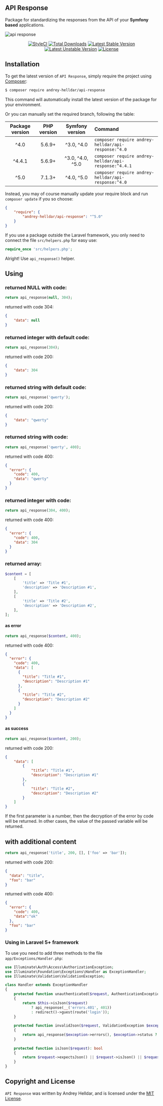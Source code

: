 ## API Response

Package for standardizing the responses from the API of your **Symfony based** applications.

![api response](https://user-images.githubusercontent.com/10347617/41526643-83080b9c-72ed-11e8-9fc7-9780546e0255.png)

<p align="center">
    <a href="https://styleci.io/repos/82566268"><img src="https://styleci.io/repos/82566268/shield" alt="StyleCI" /></a>
    <a href="https://packagist.org/packages/andrey-helldar/api-response"><img src="https://img.shields.io/packagist/dt/andrey-helldar/api-response.svg?style=flat-square" alt="Total Downloads" /></a>
    <a href="https://packagist.org/packages/andrey-helldar/api-response"><img src="https://poser.pugx.org/andrey-helldar/api-response/v/stable?format=flat-square" alt="Latest Stable Version" /></a>
    <a href="https://packagist.org/packages/andrey-helldar/api-response"><img src="https://poser.pugx.org/andrey-helldar/api-response/v/unstable?format=flat-square" alt="Latest Unstable Version" /></a>
    <a href="LICENSE"><img src="https://poser.pugx.org/andrey-helldar/api-response/license?format=flat-square" alt="License" /></a>
</p>


## Installation

To get the latest version of `API Response`, simply require the project using [Composer](https://getcomposer.org/):

```bash
$ composer require andrey-helldar/api-response
```

This command will automatically install the latest version of the package for your environment.

Or you can manually set the required branch, following the table:

| Package version | PHP version | Symfony version | Command |
|:---:|:---:|:---:|:---|
|  ^4.0 | 5.6.9+ | ^3.0, ^4.0 | `composer require andrey-helldar/api-response:^4.0` |
|  ^4.4.1 | 5.6.9+ | ^3.0, ^4.0, ^5.0 | `composer require andrey-helldar/api-response:^4.4.1` |
|  ^5.0 | 7.1.3+ | ^4.0, ^5.0 | `composer require andrey-helldar/api-response:^4.0` |

Instead, you may of course manually update your require block and run `composer update` if you so choose:

```json
{
    "require": {
        "andrey-helldar/api-response": "^5.0"
    }
}
```


If you use a package outside the Laravel framework, you only need to connect the file `src/helpers.php` for easy use:

```php
require_once 'src/helpers.php';
```

Alright! Use `api_response()` helper.


## Using

### returned NULL with code:
```php
return api_response(null, 304);
```
returned with code 304:
```json
{
    "data": null
}
```

### returned integer with default code:
```php
return api_response(304);
```
returned with code 200:
```json
{
    "data": 304
}
```

### returned string with default code:
```php
return api_response('qwerty');
```
returned with code 200:
```json
{
    "data": "qwerty"
}
```

### returned string with code:
```php
return api_response('qwerty', 400);
```
returned with code 400:
```json
{
  "error": {
    "code": 400,
    "data": "qwerty"
  }
}
```

### returned integer with code:
```php
return api_response(304, 400);
```
returned with code 400:
```json
{
  "error": {
    "code": 400,
    "data": 304
  }
}
```

### returned array:
```php
$content = [
    [
        'title' => 'Title #1',
        'description' => 'Description #1',
    ],
    [
        'title' => 'Title #2',
        'description' => 'Description #2',
    ],
];
```

#### as error
```php
return api_response($content, 400);
```
returned with code 400:
```json
{
  "error": {
    "code": 400,
    "data": [
      {
        "title": "Title #1",
        "description": "Description #1"
      },
      {
        "title": "Title #2",
        "description": "Description #2"
      }
    ]
  }
}
```

#### as success
```php
return api_response($content, 200);
```
returned with code 200:
```json
{
    "data": [
        {
            "title": "Title #1",
            "description": "Description #1"
        },
        {
            "title": "Title #2",
            "description": "Description #2"
        }
    ]
}
```
    
If the first parameter is a number, then the decryption of the error by code will be returned. In other cases, the value of the passed variable will be returned.


## with additional content
```php
return api_response('title', 200, [], ['foo' => 'bar']);
```
returned with code 200:
```json
{
  "data": "title",
  "foo": "bar"
}
```

returned with code 400:
```json
{
  "error": {
    "code": 400,
    "data":"ok"
  },
  "foo": "bar"
}
```

### Using in Laravel 5+ framework

To use you need to add three methods to the file `app/Exceptions/Handler.php`:

```php
use Illuminate\Auth\Access\AuthorizationException;
use Illuminate\Foundation\Exceptions\Handler as ExceptionHandler;
use Illuminate\Validation\ValidationException;

class Handler extends ExceptionHandler
{
    protected function unauthenticated($request, AuthenticationException $exception)
    {
        return $this->isJson($request)
            ? api_response(__('errors.401', 401))
            : redirect()->guest(route('login'));
    }
    
    protected function invalidJson($request, ValidationException $exception)
    {
        return api_response($exception->errors(), $exception->status ?: 400);
    }
    
    protected function isJson($request): bool
    {
        return $request->expectsJson() || $request->isJson() || $request->is('api/');
    }
}
```


## Copyright and License

`API Response` was written by Andrey Helldar, and is licensed under the [MIT License](LICENSE).
